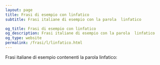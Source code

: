 ```yaml
---
layout: page
title: Frasi di esempio con linfatico 
subtitle: Frasi italiane di esempio con la parola  linfatico

og_title: Frasi di esempio con linfatico 
og_description: Frasi italiane di esempio con la parola  linfatico
og_type: website
permalink: /frasi/l/linfatico.html
---
```


Frasi italiane di esempio contenenti la parola linfatico:


